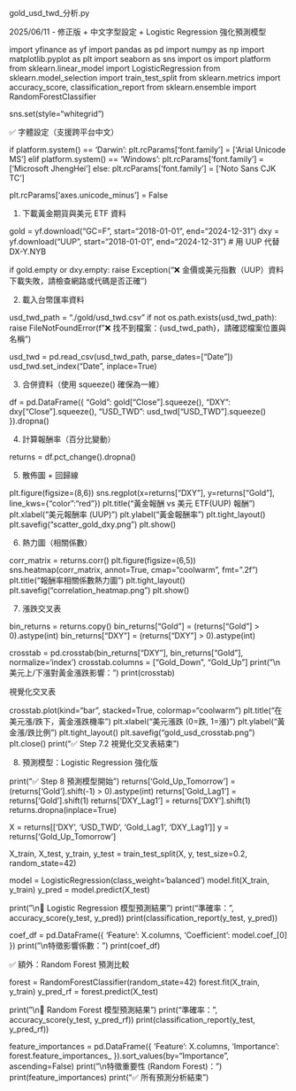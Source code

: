 gold_usd_twd_分析.py

2025/06/11 - 修正版 + 中文字型設定 + Logistic Regression 強化預測模型

import yfinance as yf
import pandas as pd
import numpy as np
import matplotlib.pyplot as plt
import seaborn as sns
import os
import platform
from sklearn.linear_model import LogisticRegression
from sklearn.model_selection import train_test_split
from sklearn.metrics import accuracy_score, classification_report
from sklearn.ensemble import RandomForestClassifier

sns.set(style=“whitegrid”)

✅ 字體設定（支援跨平台中文）

if platform.system() == ‘Darwin’:
plt.rcParams[‘font.family’] = [‘Arial Unicode MS’]
elif platform.system() == ‘Windows’:
plt.rcParams[‘font.family’] = [‘Microsoft JhengHei’]
else:
plt.rcParams[‘font.family’] = [‘Noto Sans CJK TC’]

plt.rcParams[‘axes.unicode_minus’] = False

1. 下載黃金期貨與美元 ETF 資料

gold = yf.download(“GC=F”, start=“2018-01-01”, end=“2024-12-31”)
dxy = yf.download(“UUP”, start=“2018-01-01”, end=“2024-12-31”)  # 用 UUP 代替 DX-Y.NYB

if gold.empty or dxy.empty:
raise Exception(“❌ 金價或美元指數（UUP）資料下載失敗，請檢查網路或代碼是否正確”)

2. 載入台幣匯率資料

usd_twd_path = “./gold/usd_twd.csv”
if not os.path.exists(usd_twd_path):
raise FileNotFoundError(f”❌ 找不到檔案：{usd_twd_path}，請確認檔案位置與名稱”)

usd_twd = pd.read_csv(usd_twd_path, parse_dates=[“Date”])
usd_twd.set_index(“Date”, inplace=True)

3. 合併資料（使用 squeeze() 確保為一維）

df = pd.DataFrame({
“Gold”: gold[“Close”].squeeze(),
“DXY”: dxy[“Close”].squeeze(),
“USD_TWD”: usd_twd[“USD_TWD”].squeeze()
}).dropna()

4. 計算報酬率（百分比變動）

returns = df.pct_change().dropna()

5. 散佈圖 + 回歸線

plt.figure(figsize=(8,6))
sns.regplot(x=returns[“DXY”], y=returns[“Gold”], line_kws={“color”:“red”})
plt.title(“黃金報酬 vs 美元 ETF(UUP) 報酬”)
plt.xlabel(“美元報酬率 (UUP)”)
plt.ylabel(“黃金報酬率”)
plt.tight_layout()
plt.savefig(“scatter_gold_dxy.png”)
plt.show()

6. 熱力圖（相關係數）

corr_matrix = returns.corr()
plt.figure(figsize=(6,5))
sns.heatmap(corr_matrix, annot=True, cmap=“coolwarm”, fmt=”.2f”)
plt.title(“報酬率相關係數熱力圖”)
plt.tight_layout()
plt.savefig(“correlation_heatmap.png”)
plt.show()

7. 漲跌交叉表

bin_returns = returns.copy()
bin_returns[“Gold”] = (returns[“Gold”] > 0).astype(int)
bin_returns[“DXY”] = (returns[“DXY”] > 0).astype(int)

crosstab = pd.crosstab(bin_returns[“DXY”], bin_returns[“Gold”], normalize=‘index’)
crosstab.columns = [“Gold_Down”, “Gold_Up”]
print(”\n美元上/下漲對黃金漲跌影響：”)
print(crosstab)

視覺化交叉表

crosstab.plot(kind=“bar”, stacked=True, colormap=“coolwarm”)
plt.title(“在美元漲/跌下，黃金漲跌機率”)
plt.xlabel(“美元漲跌 (0=跌, 1=漲)”)
plt.ylabel(“黃金漲/跌比例”)
plt.tight_layout()
plt.savefig(“gold_usd_crosstab.png”)
plt.close()
print(“✅ Step 7.2 視覺化交叉表結束”)

8. 預測模型：Logistic Regression 強化版

print(“✅ Step 8 預測模型開始”)
returns[‘Gold_Up_Tomorrow’] = (returns[‘Gold’].shift(-1) > 0).astype(int)
returns[‘Gold_Lag1’] = returns[‘Gold’].shift(1)
returns[‘DXY_Lag1’] = returns[‘DXY’].shift(1)
returns.dropna(inplace=True)

X = returns[[‘DXY’, ‘USD_TWD’, ‘Gold_Lag1’, ‘DXY_Lag1’]]
y = returns[‘Gold_Up_Tomorrow’]

X_train, X_test, y_train, y_test = train_test_split(X, y, test_size=0.2, random_state=42)

model = LogisticRegression(class_weight=‘balanced’)
model.fit(X_train, y_train)
y_pred = model.predict(X_test)

print(”\n🎯 Logistic Regression 模型預測結果”)
print(“準確率：”, accuracy_score(y_test, y_pred))
print(classification_report(y_test, y_pred))

coef_df = pd.DataFrame({
‘Feature’: X.columns,
‘Coefficient’: model.coef_[0]
})
print(”\n特徵影響係數：”)
print(coef_df)

✅ 額外：Random Forest 預測比較

forest = RandomForestClassifier(random_state=42)
forest.fit(X_train, y_train)
y_pred_rf = forest.predict(X_test)

print(”\n🌲 Random Forest 模型預測結果”)
print(“準確率：”, accuracy_score(y_test, y_pred_rf))
print(classification_report(y_test, y_pred_rf))

feature_importances = pd.DataFrame({
‘Feature’: X.columns,
‘Importance’: forest.feature_importances_
}).sort_values(by=“Importance”, ascending=False)
print(”\n特徵重要性 (Random Forest)：”)
print(feature_importances)
print(“✅ 所有預測分析結束”)